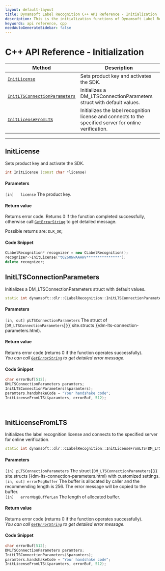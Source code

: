 ```yaml
---
layout: default-layout
title: Dynamsoft Label Recognition C++ API Reference - Initialization
description: This is the initialization functions of Dynamsoft Label Recognition for C++ API Reference.
keywords: api reference, cpp
needAutoGenerateSidebar: false
---
```


# C++ API Reference - Initialization

| Method               | Description |
|----------------------|-------------|
  | [`InitLicense`](#initlicense) | Sets product key and activates the SDK. |
  | [`InitLTSConnectionParameters`](#initltsconnectionparameters) | Initializes a DM_LTSConnectionParameters struct with default values. |
  | [`InitLicenseFromLTS`](#initlicensefromlts) | Initializes the label recognition license and connects to the specified server for online verification. |

  ---


## InitLicense
Sets product key and activate the SDK.

```cpp
int InitLicense (const char *license)
```   

#### Parameters
`[in]	license`	The product key.

#### Return value
Returns error code. Returns 0 if the function completed successfully, otherwise call [`GetErrorString`](general.md#geterrorstring) to get detailed message. 

Possible returns are:
`DLR_OK`;

#### Code Snippet
```cpp
CLabelRecognition* recognizer = new CLabelRecognition();
recognizer->InitLicense("t0260NwAAAHV***************");
delete recognizer;
```

## InitLTSConnectionParameters
Initializes a DM_LTSConnectionParameters struct with default values.

```cpp
static int dynamsoft::dlr::CLabelRecognition::InitLTSConnectionParameters (DM_LTSConnectionParameters *pLTSConnectionParameters)
```   

#### Parameters
`[in, out] pLTSConnectionParameters` The struct of [`DM_LTSConnectionParameters`]({{ site.structs }}dm-lts-connection-parameters.html).   

#### Return value
Returns error code (returns 0 if the function operates successfully).    
*You can call [`GetErrorString`](general.md#geterrorstring) to get detailed error message.*

#### Code Snippet
```cpp
char errorBuf[512];
DMLTSConnectionParameters paramters;
InitLTSConnectionParameters(&paramters);
paramters.handshakeCode = "Your handshake code";
InitLicenseFromLTS(&paramters, errorBuf, 512);
```

&nbsp;

## InitLicenseFromLTS
Initializes the label recognition license and connects to the specified server for online verification.

```cpp
static int dynamsoft::dlr::CLabelRecognition::InitLicenseFromLTS(DM_LTSConnectionParameters *pLTSConnectionParameters, char errorMsgBuffer[], const int errorMsgBufferLen)
```   

#### Parameters
`[in] pLTSConnectionParameters` The struct [`DM_LTSConnectionParameters`]({{ site.structs }}dm-lts-connection-parameters.html) with customized settings.   
`[in, out] errorMsgBuffer` The buffer is allocated by caller and the recommending length is 256. The error message will be copied to the buffer.  
`[in]	errorMsgBufferLen` The length of allocated buffer.  

#### Return value
Returns error code (returns 0 if the function operates successfully).    
*You can call [`GetErrorString`](general.md#geterrorstring) to get detailed error message.*

#### Code Snippet
```cpp
char errorBuf[512];
DMLTSConnectionParameters paramters;
InitLTSConnectionParameters(&paramters);
paramters.handshakeCode = "Your handshake code";
InitLicenseFromLTS(&paramters, errorBuf, 512);
```

&nbsp;


